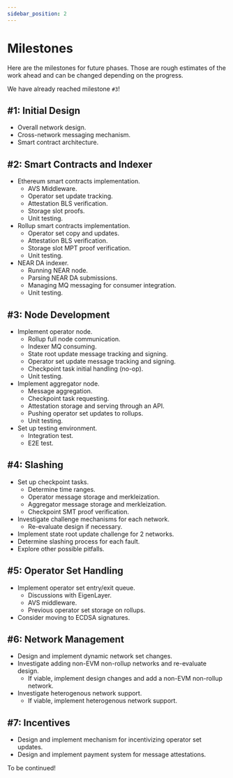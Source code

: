 ```yaml
---
sidebar_position: 2
---
```


# Milestones

Here are the milestones for future phases. Those are rough estimates of the
work ahead and can be changed depending on the progress.

We have already reached milestone `#3`!

## #1: Initial Design

* Overall network design.
* Cross-network messaging mechanism.
* Smart contract architecture.

## #2: Smart Contracts and Indexer

* Ethereum smart contracts implementation.
    * AVS Middleware.
    * Operator set update tracking.
    * Attestation BLS verification.
    * Storage slot proofs.
    * Unit testing.
* Rollup smart contracts implementation.
    * Operator set copy and updates.
    * Attestation BLS verification.
    * Storage slot MPT proof verification.
    * Unit testing.
* NEAR DA indexer.
    * Running NEAR node.
    * Parsing NEAR DA submissions.
    * Managing MQ messaging for consumer integration.
    * Unit testing.

## #3: Node Development

* Implement operator node.
    * Rollup full node communication.
    * Indexer MQ consuming.
    * State root update message tracking and signing.
    * Operator set update message tracking and signing.
    * Checkpoint task initial handling (no-op).
    * Unit testing.
* Implement aggregator node.
    * Message aggregation.
    * Checkpoint task requesting.
    * Attestation storage and serving through an API.
    * Pushing operator set updates to rollups.
    * Unit testing.
* Set up testing environment.
    * Integration test.
    * E2E test.

## #4: Slashing
* Set up checkpoint tasks.
    * Determine time ranges.
    * Operator message storage and merkleization.
    * Aggregator message storage and merkleization.
    * Checkpoint SMT proof verification.
* Investigate challenge mechanisms for each network.
    * Re-evaluate design if necessary.
* Implement state root update challenge for 2 networks.
* Determine slashing process for each fault.
* Explore other possible pitfalls.

## #5: Operator Set Handling
* Implement operator set entry/exit queue.
    * Discussions with EigenLayer.
    * AVS middleware.
    * Previous operator set storage on rollups.
* Consider moving to ECDSA signatures.

## #6: Network Management
* Design and implement dynamic network set changes.
* Investigate adding non-EVM non-rollup networks and re-evaluate design.
    * If viable, implement design changes and add a non-EVM non-rollup network.
* Investigate heterogenous network support.
    * If viable, implement heterogenous network support.

## #7: Incentives
* Design and implement mechanism for incentivizing operator set updates.
* Design and implement payment system for message attestations.

To be continued!
